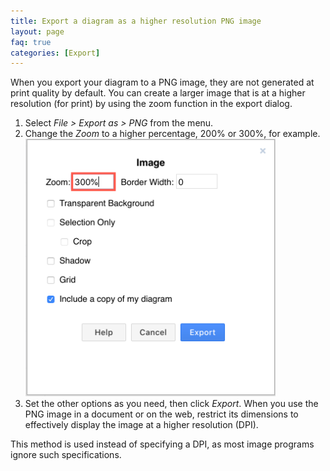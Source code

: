 ```yaml
---
title: Export a diagram as a higher resolution PNG image
layout: page
faq: true
categories: [Export]
---
```


When you export your diagram to a PNG image, they are not generated at print quality by default. You can create a larger image that is at a higher resolution (for print) by using the zoom function in the export dialog.

1. Select _File > Export as > PNG_ from the menu.
2. Change the _Zoom_ to a higher percentage, 200% or 300%, for example.
<br /><img src="/assets/img/blog/export-high-resolution-image.png" style="width=100%;max-width:400px;height:auto;" alt="Change the zoom level when generating a PNG to export a high resolution image of your diagram">
3. Set the other options as you need, then click _Export_. When you use the PNG image in a document or on the web, restrict its dimensions to effectively display the image at a higher resolution (DPI).

This method is used instead of specifying a DPI, as most image programs ignore such specifications.
